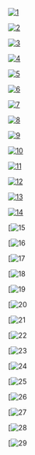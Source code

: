 [![1](https://cloud.githubusercontent.com/assets/20497750/25074293/87aa4024-22bd-11e7-9d4f-c0984e6906d4.png)](https://d1uvgy0lcmmygf.cloudfront.net/pdf/bngcd/phjy/1.pdf)

[![2](https://cloud.githubusercontent.com/assets/20497750/25074298/87c35c6c-22bd-11e7-84ce-69924ac6666d.png)](https://d1uvgy0lcmmygf.cloudfront.net/pdf/bngcd/phjy/2.pdf)

[![3](https://cloud.githubusercontent.com/assets/20497750/25074297/87c273b0-22bd-11e7-8e62-b0c12e7209fb.png)](https://d1uvgy0lcmmygf.cloudfront.net/pdf/bngcd/phjy/3.pdf)

[![4](https://cloud.githubusercontent.com/assets/20497750/25074296/87c23094-22bd-11e7-9479-625b09c84df4.png)](https://d1uvgy0lcmmygf.cloudfront.net/pdf/bngcd/phjy/4.pdf)

[![5](https://cloud.githubusercontent.com/assets/20497750/25074294/87c1c320-22bd-11e7-9114-c5a56868fc64.png)](https://d1uvgy0lcmmygf.cloudfront.net/pdf/bngcd/phjy/5.pdf)

[![6](https://cloud.githubusercontent.com/assets/20497750/25074295/87c22824-22bd-11e7-958e-25a126a7200d.png)](https://d1uvgy0lcmmygf.cloudfront.net/pdf/bngcd/phjy/6.pdf)

[![7](https://cloud.githubusercontent.com/assets/20497750/25074299/87c34a88-22bd-11e7-90d0-6324db30bbb2.png)](https://d1uvgy0lcmmygf.cloudfront.net/pdf/bngcd/phjy/7.pdf)

[![8](https://cloud.githubusercontent.com/assets/20497750/25074301/87d97ab0-22bd-11e7-82cc-8446882ce18f.png)](https://d1uvgy0lcmmygf.cloudfront.net/pdf/bngcd/phjy/8.pdf)

[![9](https://cloud.githubusercontent.com/assets/20497750/25074303/87dda2ca-22bd-11e7-986a-0f7f2c27387a.png)](https://d1uvgy0lcmmygf.cloudfront.net/pdf/bngcd/phjy/9.pdf)

[![10](https://cloud.githubusercontent.com/assets/20497750/25074300/87d97484-22bd-11e7-9c90-f9beae9446dd.png)](https://d1uvgy0lcmmygf.cloudfront.net/pdf/bngcd/phjy/10.pdf)

[![11](https://cloud.githubusercontent.com/assets/20497750/25074304/87ec46d6-22bd-11e7-9523-9fac2546d715.png)](https://d1uvgy0lcmmygf.cloudfront.net/pdf/bngcd/phjy/11.pdf)

[![12](https://cloud.githubusercontent.com/assets/20497750/25074302/87da163c-22bd-11e7-9d12-b0637d019cef.png)](https://d1uvgy0lcmmygf.cloudfront.net/pdf/bngcd/phjy/12.pdf)

[![13](https://cloud.githubusercontent.com/assets/20497750/25074305/87ecfc70-22bd-11e7-872b-544289ff1ada.png)](https://d1uvgy0lcmmygf.cloudfront.net/pdf/bngcd/phjy/13.pdf)

[![14](https://cloud.githubusercontent.com/assets/20497750/25074306/87f37686-22bd-11e7-9db8-6ab2dd0f84bf.png)](https://d1uvgy0lcmmygf.cloudfront.net/pdf/bngcd/phjy/14.pdf)

[![15](https://cloud.githubusercontent.com/assets/20497750/25112850/7527e972-23b9-11e7-91b3-12325bbd9f75.png)

[![16](https://cloud.githubusercontent.com/assets/20497750/25112849/752769e8-23b9-11e7-9415-ba1c9aeee39d.png)

[![17](https://cloud.githubusercontent.com/assets/20497750/25112855/753f2ac4-23b9-11e7-8b03-65098de20ca4.png)

[![18](https://cloud.githubusercontent.com/assets/20497750/25112853/753d687e-23b9-11e7-86e2-89b58a7be349.png)

[![19](https://cloud.githubusercontent.com/assets/20497750/25112852/753c77f2-23b9-11e7-91bf-3ec92bff6de9.png)

[![20](https://cloud.githubusercontent.com/assets/20497750/25112851/752c19e8-23b9-11e7-88f7-c6f371d7cef5.png)

[![21](https://cloud.githubusercontent.com/assets/20497750/25112856/7540cd3e-23b9-11e7-9968-61a1df22842e.png)

[![22](https://cloud.githubusercontent.com/assets/20497750/25112854/753f4c48-23b9-11e7-996c-5bc3e91d5d4a.png)

[![23](https://cloud.githubusercontent.com/assets/20497750/25112857/75425ba4-23b9-11e7-84c1-0585463aae22.png)

[![24](https://cloud.githubusercontent.com/assets/20497750/25112858/7554a6d8-23b9-11e7-9cfa-1bb5947c0903.png)

[![25](https://cloud.githubusercontent.com/assets/20497750/25112859/75556ee2-23b9-11e7-9a7c-d79cc60dd5d5.png)

[![26](https://cloud.githubusercontent.com/assets/20497750/25112872/84079762-23b9-11e7-9ea8-fbbf04ab96ac.png)

[![27](https://cloud.githubusercontent.com/assets/20497750/25112873/842002de-23b9-11e7-8711-858a1cd80406.png)

[![28](https://cloud.githubusercontent.com/assets/20497750/25112860/756a9e5c-23b9-11e7-905f-acd5ef58c3a4.png)

[![29](https://cloud.githubusercontent.com/assets/20497750/25112861/756ba810-23b9-11e7-87c0-0970432b60f9.png)
